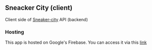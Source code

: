 ## Sneacker City (client)
Client side of [Sneaker-city](https://github.com/adafia/sneaker-city) API (backend)

### Hosting
This app is hosted on Google's Firebase. You can access it via this [link](https://sneaker-city-9f597.web.app/) 